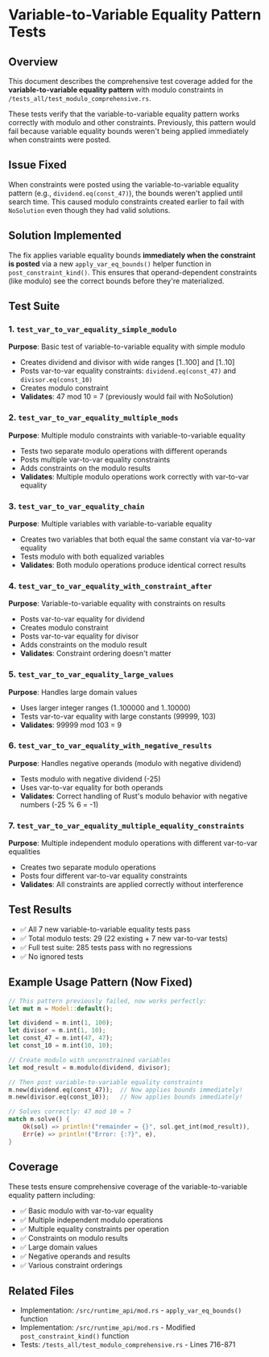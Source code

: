 # Variable-to-Variable Equality Pattern Tests

## Overview
This document describes the comprehensive test coverage added for the **variable-to-variable equality pattern** with modulo constraints in `/tests_all/test_modulo_comprehensive.rs`.

These tests verify that the variable-to-variable equality pattern works correctly with modulo and other constraints. Previously, this pattern would fail because variable equality bounds weren't being applied immediately when constraints were posted.

## Issue Fixed
When constraints were posted using the variable-to-variable equality pattern (e.g., `dividend.eq(const_47)`), the bounds weren't applied until search time. This caused modulo constraints created earlier to fail with `NoSolution` even though they had valid solutions.

## Solution Implemented
The fix applies variable equality bounds **immediately when the constraint is posted** via a new `apply_var_eq_bounds()` helper function in `post_constraint_kind()`. This ensures that operand-dependent constraints (like modulo) see the correct bounds before they're materialized.

## Test Suite

### 1. `test_var_to_var_equality_simple_modulo`
**Purpose**: Basic test of variable-to-variable equality with simple modulo
- Creates dividend and divisor with wide ranges [1..100] and [1..10]
- Posts var-to-var equality constraints: `dividend.eq(const_47)` and `divisor.eq(const_10)`
- Creates modulo constraint
- **Validates**: 47 mod 10 = 7 (previously would fail with NoSolution)

### 2. `test_var_to_var_equality_multiple_mods`
**Purpose**: Multiple modulo constraints with variable-to-variable equality
- Tests two separate modulo operations with different operands
- Posts multiple var-to-var equality constraints
- Adds constraints on the modulo results
- **Validates**: Multiple modulo operations work correctly with var-to-var equality

### 3. `test_var_to_var_equality_chain`
**Purpose**: Multiple variables with variable-to-variable equality
- Creates two variables that both equal the same constant via var-to-var equality
- Tests modulo with both equalized variables
- **Validates**: Both modulo operations produce identical correct results

### 4. `test_var_to_var_equality_with_constraint_after`
**Purpose**: Variable-to-variable equality with constraints on results
- Posts var-to-var equality for dividend
- Creates modulo constraint
- Posts var-to-var equality for divisor
- Adds constraints on the modulo result
- **Validates**: Constraint ordering doesn't matter

### 5. `test_var_to_var_equality_large_values`
**Purpose**: Handles large domain values
- Uses larger integer ranges (1..100000 and 1..10000)
- Tests var-to-var equality with large constants (99999, 103)
- **Validates**: 99999 mod 103 = 9

### 6. `test_var_to_var_equality_with_negative_results`
**Purpose**: Handles negative operands (modulo with negative dividend)
- Tests modulo with negative dividend (-25)
- Uses var-to-var equality for both operands
- **Validates**: Correct handling of Rust's modulo behavior with negative numbers (-25 % 6 = -1)

### 7. `test_var_to_var_equality_multiple_equality_constraints`
**Purpose**: Multiple independent modulo operations with different var-to-var equalities
- Creates two separate modulo operations
- Posts four different var-to-var equality constraints
- **Validates**: All constraints are applied correctly without interference

## Test Results
- ✅ All 7 new variable-to-variable equality tests pass
- ✅ Total modulo tests: 29 (22 existing + 7 new var-to-var tests)
- ✅ Full test suite: 285 tests pass with no regressions
- ✅ No ignored tests

## Example Usage Pattern (Now Fixed)
```rust
// This pattern previously failed, now works perfectly:
let mut m = Model::default();

let dividend = m.int(1, 100);
let divisor = m.int(1, 10);
let const_47 = m.int(47, 47);
let const_10 = m.int(10, 10);

// Create modulo with unconstrained variables
let mod_result = m.modulo(dividend, divisor);

// Then post variable-to-variable equality constraints
m.new(dividend.eq(const_47));  // Now applies bounds immediately!
m.new(divisor.eq(const_10));   // Now applies bounds immediately!

// Solves correctly: 47 mod 10 = 7
match m.solve() {
    Ok(sol) => println!("remainder = {}", sol.get_int(mod_result)),
    Err(e) => println!("Error: {:?}", e),
}
```

## Coverage
These tests ensure comprehensive coverage of the variable-to-variable equality pattern including:
- ✅ Basic modulo with var-to-var equality
- ✅ Multiple independent modulo operations
- ✅ Multiple equality constraints per operation
- ✅ Constraints on modulo results
- ✅ Large domain values
- ✅ Negative operands and results
- ✅ Various constraint orderings

## Related Files
- Implementation: `/src/runtime_api/mod.rs` - `apply_var_eq_bounds()` function
- Implementation: `/src/runtime_api/mod.rs` - Modified `post_constraint_kind()` function
- Tests: `/tests_all/test_modulo_comprehensive.rs` - Lines 716-871
